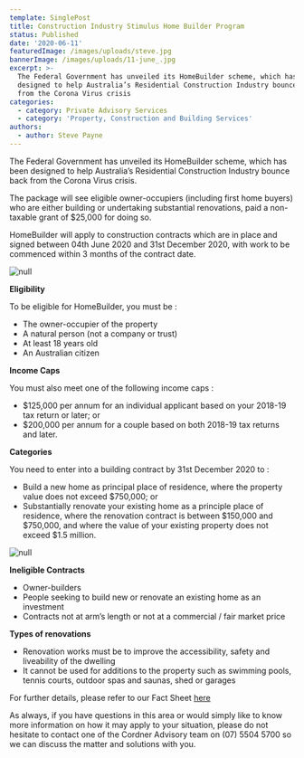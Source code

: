 ```yaml
---
template: SinglePost
title: Construction Industry Stimulus Home Builder Program
status: Published
date: '2020-06-11'
featuredImage: /images/uploads/steve.jpg
bannerImage: /images/uploads/11-june_.jpg
excerpt: >-
  The Federal Government has unveiled its HomeBuilder scheme, which has been
  designed to help Australia’s Residential Construction Industry bounce back
  from the Corona Virus crisis
categories:
  - category: Private Advisory Services
  - category: 'Property, Construction and Building Services'
authors:
  - author: Steve Payne
---
```

The Federal Government has unveiled its HomeBuilder scheme, which has been designed to help Australia’s Residential Construction Industry bounce back from the Corona Virus crisis.

The package will see eligible owner-occupiers (including first home buyers) who are either building or undertaking substantial renovations, paid a non-taxable grant of $25,000 for doing so.

HomeBuilder will apply to construction contracts which are in place and signed between 04th June 2020 and 31st December 2020, with work to be commenced within 3 months of the contract date.

![null](/images/uploads/sp-blog.jpg)

**Eligibility**

To be eligible for HomeBuilder, you must be :

* The owner-occupier of the property
* A natural person (not a company or trust)
* At least 18 years old
* An Australian citizen

**Income Caps**

You must also meet one of the following income caps :

* $125,000 per annum for an individual applicant based on your 2018-19 tax return or later; or
* $200,000 per annum for a couple based on both 2018-19 tax returns and later.

**Categories**

You need to enter into a building contract by 31st December 2020 to :

* Build a new home as principal place of residence, where the property value does not exceed $750,000; or
* Substantially renovate your existing home as a principle place of residence, where the renovation contract is between $150,000 and $750,000, and where the value of your existing property does not exceed $1.5 million.

![null](/images/uploads/sp-blog_.jpg)

**Ineligible Contracts**

* Owner-builders
* People seeking to build new or renovate an existing home as an investment
* Contracts not at arm’s length or not at a commercial / fair market price

**Types of renovations**

* Renovation works must be to improve the accessibility, safety and liveability of the dwelling
* It cannot be used for additions to the property such as swimming pools, tennis courts, outdoor spas and saunas, shed or garages

For further details, please refer to our Fact Sheet [here](https://www.cordner.com.au/updates/)

As always, if you have questions in this area or would simply like to know more information on how it may apply to your situation, please do not hesitate to contact one of the Cordner Advisory team on (07) 5504 5700 so we can discuss the matter and solutions with you.
